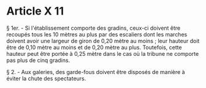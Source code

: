 # Article X 11

§ 1er. - Si l'établissement comporte des gradins, ceux-ci doivent être recoupés tous les 10 mètres au plus par des escaliers dont les marches doivent avoir une largeur de giron de 0,20 mètre au moins ; leur hauteur doit être de 0,10 mètre au moins et de 0,20 mètre au plus. Toutefois, cette hauteur peut être portée à 0,25 mètre dans le cas où la tribune ne comporte pas plus de cinq gradins.

§ 2. - Aux galeries, des garde-fous doivent être disposés de manière à éviter la chute des spectateurs.
